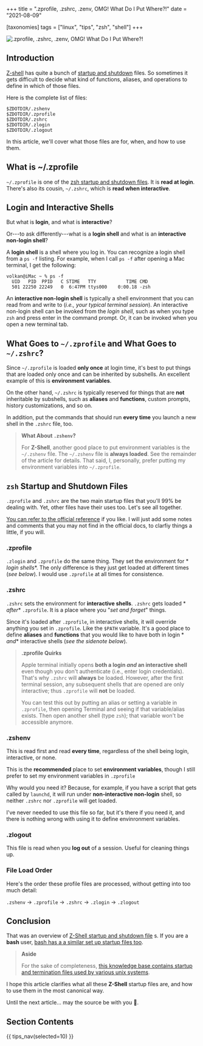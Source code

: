 +++
title = ".zprofile, .zshrc, .zenv, OMG! What Do I Put Where?!"
date = "2021-08-09"

[taxonomies]
tags = ["linux", "tips", "zsh", "shell"]
+++

![.zprofile, .zshrc, .zenv, OMG! What Do I Put Where?!](/images/size/w1200/2024/03/plac2.png)

## Introduction

[Z-shell](https://zsh.sourceforge.io/Doc/Release/index.html) has quite a bunch
of [startup and shutdown](https://zsh.sourceforge.io/Intro/intro_3.html) files.
So sometimes it gets difficult to decide what kind of functions, aliases, and
operations to define in which of those files.

Here is the complete list of files:

```text
$ZDOTDIR/.zshenv
$ZDOTDIR/.zprofile
$ZDOTDIR/.zshrc
$ZDOTDIR/.zlogin
$ZDOTDIR/.zlogout
```

In this article, we'll cover what those files are for, when, and how to use
them.

## What is ~/.zprofile

`~/.zprofile` is one of
the [zsh startup and shutdown files](https://zsh.sourceforge.io/Doc/Release/Files.html#Files).
It is **read at login**. There's also its cousin, `~/.zshrc`, which is **read
when interactive**.

## Login and Interactive Shells

But what is **login**, and what is **interactive**?

Or---to ask differently---what is a **login shell** and what is an **interactive
non-login shell**?

A **login shell** is a shell where you log in. You can recognize a login shell
from a `ps -f` listing. For example, when I call `ps -f` after opening a Mac
terminal, I get the following:

```text
volkan@iMac ~ % ps -f
  UID   PID  PPID   C STIME   TTY           TIME CMD
  501 22250 22249   0  6:47PM ttys000    0:00.18 -zsh
```

An **interactive non-login shell** is typically a shell environment that you can
read from and write to (_i.e., your typical terminal session_). An interactive
non-login shell can be invoked from the _login shell_, such as when you
type `zsh` and press enter in the command prompt. Or, it can be invoked when you
open a new terminal tab.

## What Goes to `~/.zprofile` and What Goes to `~/.zshrc`?

Since `~/.zprofile` is loaded **only once** at login time, it's best to put
things that are loaded only once and can be inherited by subshells. An excellent
example of this is **environment variables**.

On the other hand, `~/.zshrc` is typically reserved for things that are **not**
inheritable by subshells, such as **aliases** and **functions**, custom prompts,
history customizations, and so on.

In addition, put the commands that should run **every time** you launch a new
shell in the `.zshrc` file, too.

> **What About `.zshenv`?**
>
> For **Z-Shell**, another good place to put environment variables is
> the `~/.zshenv` file. The `~/.zshenv` file is **always loaded**. See the
> remainder of the article for details. That said, I, personally, prefer putting
> my environment variables into `~/.zprofile`.

## `zsh` Startup and Shutdown Files

`.zprofile` and `.zshrc` are the two main startup files that you'll 99% be
dealing with. Yet, other files have their uses too. Let's see all together.

[You can refer to the official reference](https://zsh.sourceforge.io/Doc/Release/Files.html)
if you like. I will just add some notes and comments that you may not find in
the official docs, to clarfiy things a little, if you will.

### .zprofile

`.zlogin` and `.zprofile` do the same thing. They set the environment for *
*login shells**. The only difference is they just get loaded at different
times (_see below_). I would use `.zprofile` at all times for consistence.

### .zshrc

`.zshrc` sets the environment for **interactive shells**. `.zshrc` gets loaded *
*after** `.zprofile`. It is a place where you "_set and forget_" things.

Since it's loaded after `.zprofile`, in interactive shells, it will override
anything you set in `.zprofile`. Like the `$PATH` variable. It's a good place to
define **aliases** and **functions** that you would like to have both in login *
*and** interactive shells (_see the sidenote below_).

> **.zprofile Quirks**
>
> Apple terminal initially opens **both a login _and_ an interactive shell**
> even though you don't authenticate (i.e., enter login credentials). That's
> why `.zshrc` will **always** be loaded. However, after the first terminal
> session, any subsequent shells that are opened are only interactive;
> thus `.zprofile` will **not** be loaded.
>
> You can test this out by putting an alias or setting a variable
> in `.zprofile`, then opening Terminal and seeing if that variable/alias exists.
> Then open another shell (type `zsh`); that variable won't be accessible anymore.

### .zshenv

This is read first and read **every time**, regardless of the shell being login,
interactive, or none.

This is the **recommended** place to set **environment variables**, though I
still prefer to set my environment variables in `.zprofile`

Why would you need it? Because, for example, if you have a script that gets
called by `launchd`, it will run under **non-interactive non-login** shell, so
neither `.zshrc` nor `.zprofile` will get loaded.

I've never needed to use this file so far, but it's there if you need it, and
there is nothing wrong with using it to define envinronment variables.

### .zlogout

This file is read when you **log out** of a session. Useful for cleaning things
up.

### File Load Order

Here's the order these profile files are processed, without getting into too
much detail:

`.zshenv` → `.zprofile` → `.zshrc` → `.zlogin` → `.zlogout`

## Conclusion

That was an overview
of [Z-Shell startup and shutdown file](https://zsh.sourceforge.io/Intro/intro_3.html)
s. If you are a **bash** user, [bash has a a similar set up startup files too](https://www.gnu.org/software/bash/manual/html_node/Bash-Startup-Files.html).

> **Aside**
>
> For the sake of
> completeness, [this knowledge base contains startup and termination files used by various unix systems](https://kb.iu.edu/d/abdy).

I hope this article clarifies what all these **Z-Shell** startup files are, and
how to use them in the most canonical way.

Until the next article... may the source be with you 🦄.

## Section Contents

{{ tips_nav(selected=10) }}
